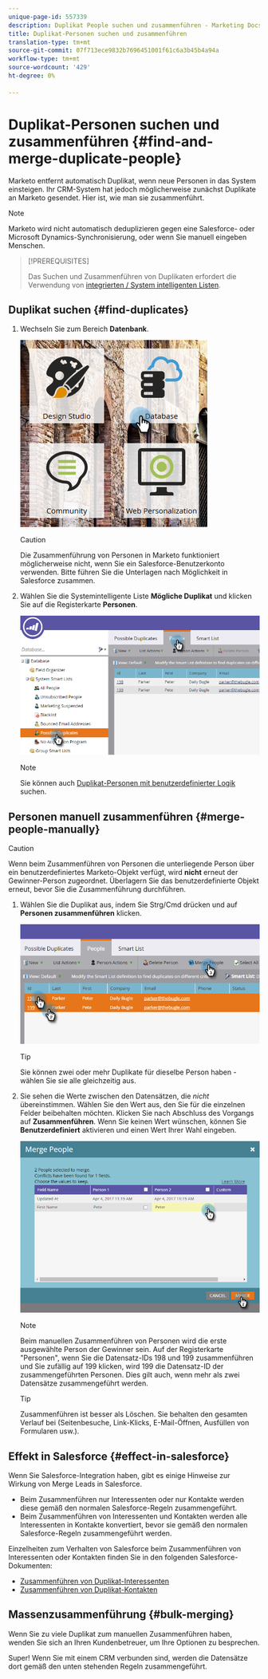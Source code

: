 ```yaml
---
unique-page-id: 557339
description: Duplikat People suchen und zusammenführen - Marketing Docs - Produktdokumentation
title: Duplikat-Personen suchen und zusammenführen
translation-type: tm+mt
source-git-commit: 07f713ece9832b7696451001f61c6a3b45b4a94a
workflow-type: tm+mt
source-wordcount: '429'
ht-degree: 0%

---
```



# Duplikat-Personen suchen und zusammenführen {#find-and-merge-duplicate-people}

Marketo entfernt automatisch Duplikat, wenn neue Personen in das System einsteigen. Ihr CRM-System hat jedoch möglicherweise zunächst Duplikate an Marketo gesendet. Hier ist, wie man sie zusammenführt.

>[!NOTE]
>
>Marketo wird nicht automatisch deduplizieren gegen eine Salesforce- oder Microsoft Dynamics-Synchronisierung, oder wenn Sie manuell eingeben Menschen.

>[!PREREQUISITES]
>
>Das Suchen und Zusammenführen von Duplikaten erfordert die Verwendung von [integrierten / System intelligenten Listen](/help/marketo/product-docs/core-marketo-concepts/smart-lists-and-static-lists/using-smart-lists/use-built-in-system-smart-lists.md).

## Duplikat suchen {#find-duplicates}

1. Wechseln Sie zum Bereich **Datenbank**.

   ![](assets/db.png)

   >[!CAUTION]
   >
   >Die Zusammenführung von Personen in Marketo funktioniert möglicherweise nicht, wenn Sie ein Salesforce-Benutzerkonto verwenden. Bitte führen Sie die Unterlagen nach Möglichkeit in Salesforce zusammen.

1. Wählen Sie die Systemintelligente Liste **Mögliche Duplikat** und klicken Sie auf die Registerkarte **Personen**.

   ![](assets/two.png)

   >[!NOTE]
   >
   >Sie können auch [Duplikat-Personen mit benutzerdefinierter Logik](/help/marketo/product-docs/core-marketo-concepts/smart-lists-and-static-lists/managing-people-in-smart-lists/find-duplicate-people-with-custom-logic.md) suchen.

## Personen manuell zusammenführen {#merge-people-manually}

>[!CAUTION]
>
>Wenn beim Zusammenführen von Personen die unterliegende Person über ein benutzerdefiniertes Marketo-Objekt verfügt, wird **nicht** erneut der Gewinner-Person zugeordnet. Überlagern Sie das benutzerdefinierte Objekt erneut, bevor Sie die Zusammenführung durchführen.

1. Wählen Sie die Duplikat aus, indem Sie Strg/Cmd drücken und auf **Personen zusammenführen** klicken.

   ![](assets/three.png)

   >[!TIP]
   >
   >Sie können zwei oder mehr Duplikate für dieselbe Person haben - wählen Sie sie alle gleichzeitig aus.

1. Sie sehen die Werte zwischen den Datensätzen, die _nicht_ übereinstimmen. Wählen Sie den Wert aus, den Sie für die einzelnen Felder beibehalten möchten. Klicken Sie nach Abschluss des Vorgangs auf **Zusammenführen**. Wenn Sie keinen Wert wünschen, können Sie **Benutzerdefiniert** aktivieren und einen Wert Ihrer Wahl eingeben.

   ![](assets/four.png)

   >[!NOTE]
   >
   >Beim manuellen Zusammenführen von Personen wird die erste ausgewählte Person der Gewinner sein. Auf der Registerkarte &quot;Personen&quot;, wenn Sie die Datensatz-IDs 198 und 199 zusammenführen und Sie zufällig auf 199 klicken, wird 199 die Datensatz-ID der zusammengeführten Personen. Dies gilt auch, wenn mehr als zwei Datensätze zusammengeführt werden.

   >[!TIP]
   >
   >Zusammenführen ist besser als Löschen. Sie behalten den gesamten Verlauf bei (Seitenbesuche, Link-Klicks, E-Mail-Öffnen, Ausfüllen von Formularen usw.).

## Effekt in Salesforce {#effect-in-salesforce}

Wenn Sie Salesforce-Integration haben, gibt es einige Hinweise zur Wirkung von Merge Leads in Salesforce.

* Beim Zusammenführen nur Interessenten oder nur Kontakte werden diese gemäß den normalen Salesforce-Regeln zusammengeführt.
* Beim Zusammenführen von Interessenten und Kontakten werden alle Interessenten in Kontakte konvertiert, bevor sie gemäß den normalen Salesforce-Regeln zusammengeführt werden.

Einzelheiten zum Verhalten von Salesforce beim Zusammenführen von Interessenten oder Kontakten finden Sie in den folgenden Salesforce-Dokumenten:

* [Zusammenführen von Duplikat-Interessenten](https://help.salesforce.com/HTViewHelpDoc?id=leads_merge.htm&amp;language=en_US)
* [Zusammenführen von Duplikat-Kontakten](https://help.salesforce.com/HTViewHelpDoc?id=contacts_merge.htm&amp;language=en_US)

## Massenzusammenführung {#bulk-merging}

Wenn Sie zu viele Duplikat zum manuellen Zusammenführen haben, wenden Sie sich an Ihren Kundenbetreuer, um Ihre Optionen zu besprechen.

Super! Wenn Sie mit einem CRM verbunden sind, werden die Datensätze dort gemäß den unten stehenden Regeln zusammengeführt.
